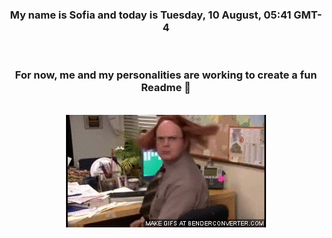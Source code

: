 


<div align="center">
<h3 >My name is Sofia and today is Tuesday, 10 August, 05:41 GMT-4</h3><br>
<h3 >For now, me and my personalities are working to create a fun Readme 👋
</h3><br>
<img src='img/dwight.gif' alt='working...'/>
</div>
